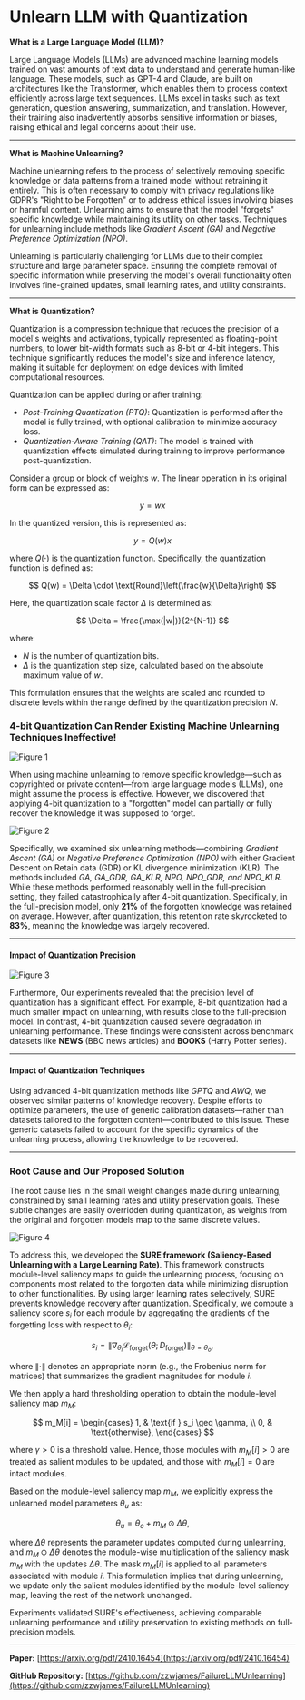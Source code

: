 # Unlearn LLM with Quantization

**What is a Large Language Model (LLM)?**

Large Language Models (LLMs) are advanced machine learning models trained on vast amounts of text data to understand and generate human-like language. These models, such as GPT-4 and Claude, are built on architectures like the Transformer, which enables them to process context efficiently across large text sequences. LLMs excel in tasks such as text generation, question answering, summarization, and translation. However, their training also inadvertently absorbs sensitive information or biases, raising ethical and legal concerns about their use.

----------

**What is Machine Unlearning?**

Machine unlearning refers to the process of selectively removing specific knowledge or data patterns from a trained model without retraining it entirely. This is often necessary to comply with privacy regulations like GDPR's "Right to be Forgotten" or to address ethical issues involving biases or harmful content. Unlearning aims to ensure that the model "forgets" specific knowledge while maintaining its utility on other tasks. Techniques for unlearning include methods like *Gradient Ascent (GA)* and *Negative Preference Optimization (NPO)*.

Unlearning is particularly challenging for LLMs due to their complex structure and large parameter space. Ensuring the complete removal of specific information while preserving the model's overall functionality often involves fine-grained updates, small learning rates, and utility constraints.

----------

**What is Quantization?**

Quantization is a compression technique that reduces the precision of a model's weights and activations, typically represented as floating-point numbers, to lower bit-width formats such as 8-bit or 4-bit integers. This technique significantly reduces the model's size and inference latency, making it suitable for deployment on edge devices with limited computational resources.

Quantization can be applied during or after training:
-   *Post-Training Quantization (PTQ)*: Quantization is performed after the model is fully trained, with optional calibration to minimize accuracy loss.
-   *Quantization-Aware Training (QAT)*: The model is trained with quantization effects simulated during training to improve performance post-quantization.

Consider a group or block of weights $w$. The linear operation in its original form can be expressed as:

$$
y = wx
$$

In the quantized version, this is represented as:

$$
y = Q(w)x
$$

where $Q(\cdot)$ is the quantization function. Specifically, the quantization function is defined as:

$$
Q(w) = \Delta \cdot \text{Round}\left(\frac{w}{\Delta}\right)
$$

Here, the quantization scale factor $\Delta$ is determined as:

$$
\Delta = \frac{\max(|w|)}{2^{N-1}}
$$

where:
- $N$ is the number of quantization bits.
- $\Delta$ is the quantization step size, calculated based on the absolute maximum value of $w$.

This formulation ensures that the weights are scaled and rounded to discrete levels within the range defined by the quantization precision $N$.



### 4-bit Quantization Can Render Existing Machine Unlearning Techniques Ineffective!

![Figure 1](https://scsai.github.io/posts/quant_unlearn/figure1.png "Figure 1")

When using machine unlearning to remove specific knowledge—such as copyrighted or private content—from large language models (LLMs), one might assume the process is effective. However, we discovered that applying 4-bit quantization to a "forgotten" model can partially or fully recover the knowledge it was supposed to forget.

![Figure 2](https://scsai.github.io/posts/quant_unlearn/figure2.png "Figure 2")

Specifically, we examined six unlearning methods—combining *Gradient Ascent (GA)* or *Negative Preference Optimization (NPO)* with either Gradient Descent on Retain data (GDR) or KL divergence minimization (KLR). The methods included *GA, GA_GDR, GA_KLR, NPO, NPO_GDR, and NPO_KLR*. While these methods performed reasonably well in the full-precision setting, they failed catastrophically after 4-bit quantization. Specifically, in the full-precision model, only **21%** of the forgotten knowledge was retained on average. However, after quantization, this retention rate skyrocketed to **83%**, meaning the knowledge was largely recovered.

----------

#### Impact of Quantization Precision

![Figure 3](https://scsai.github.io/posts/quant_unlearn/figure3.png "Figure 3")

Furthermore, Our experiments revealed that the precision level of quantization has a significant effect. For example, 8-bit quantization had a much smaller impact on unlearning, with results close to the full-precision model. In contrast, 4-bit quantization caused severe degradation in unlearning performance. These findings were consistent across benchmark datasets like **NEWS** (BBC news articles) and **BOOKS** (Harry Potter series).

----------

#### Impact of Quantization Techniques

Using advanced 4-bit quantization methods like _GPTQ_ and _AWQ_, we observed similar patterns of knowledge recovery. Despite efforts to optimize parameters, the use of generic calibration datasets—rather than datasets tailored to the forgotten content—contributed to this issue. These generic datasets failed to account for the specific dynamics of the unlearning process, allowing the knowledge to be recovered.

----------

### Root Cause and Our Proposed Solution

The root cause lies in the small weight changes made during unlearning, constrained by small learning rates and utility preservation goals. These subtle changes are easily overridden during quantization, as weights from the original and forgotten models map to the same discrete values.

![Figure 4](https://scsai.github.io/posts/quant_unlearn/figure4.png "Figure 4")

To address this, we developed the **SURE framework (Saliency-Based Unlearning with a Large Learning Rate)**. This framework constructs module-level saliency maps to guide the unlearning process, focusing on components most related to the forgotten data while minimizing disruption to other functionalities. By using larger learning rates selectively, SURE prevents knowledge recovery after quantization. Specifically, we compute a saliency score $s_i$ for each module by aggregating the gradients of the forgetting loss with respect to $\theta_i$:

$$
s_i = \|\nabla_{\theta_i} \mathcal{L}_{\text{forget}}(\theta; D_{\text{forget}})\|_{\theta=\theta_o},
$$

where $\|\cdot\|$ denotes an appropriate norm (e.g., the Frobenius norm for matrices) that summarizes the gradient magnitudes for module $i$. 

We then apply a hard thresholding operation to obtain the module-level saliency map $m_M$:

$$
m_M[i] = 
\begin{cases} 
1, & \text{if } s_i \geq \gamma, \\
0, & \text{otherwise},
\end{cases}
$$

where $\gamma > 0$ is a threshold value. Hence, those modules with $m_M[i] > 0$ are treated as salient modules to be updated, and those with $m_M[i] = 0$ are intact modules.

Based on the module-level saliency map $m_M$, we explicitly express the unlearned model parameters $\theta_u$ as:

$$
\theta_u = \theta_o + m_M \odot \Delta\theta,
$$

where $\Delta\theta$ represents the parameter updates computed during unlearning, and $m_M \odot \Delta\theta$ denotes the module-wise multiplication of the saliency mask $m_M$ with the updates $\Delta\theta$. The mask $m_M[i]$ is applied to all parameters associated with module $i$. This formulation implies that during unlearning, we update only the salient modules identified by the module-level saliency map, leaving the rest of the network unchanged.

Experiments validated SURE's effectiveness, achieving comparable unlearning performance and utility preservation to existing methods on full-precision models. 

-----
**Paper:** [https://arxiv.org/pdf/2410.16454](https://arxiv.org/pdf/2410.16454)

**GitHub Repository:** [https://github.com/zzwjames/FailureLLMUnlearning](https://github.com/zzwjames/FailureLLMUnlearning)